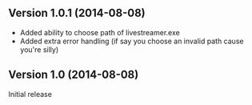Version 1.0.1 (2014-08-08)
------------------------

- Added ability to choose path of livestreamer.exe
- Added extra error handling (if say you choose an invalid path cause you're silly)

Version 1.0 (2014-08-08)
------------------------

Initial release
